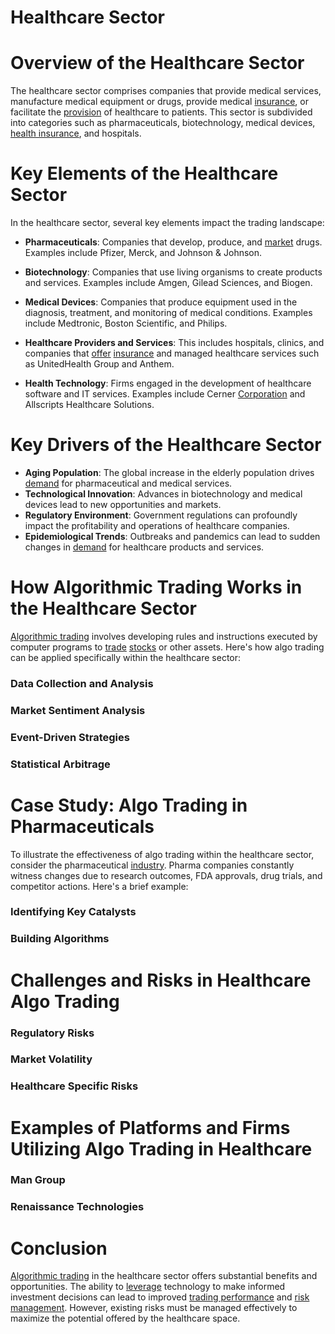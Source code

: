 # Healthcare Sector

# Overview of the Healthcare Sector

The healthcare sector comprises companies that provide medical services, manufacture medical equipment or drugs, provide medical [insurance](../i/insurance.md), or facilitate the [provision](../p/provision.md) of healthcare to patients. This sector is subdivided into categories such as pharmaceuticals, biotechnology, medical devices, [health insurance](../h/health_insurance.md), and hospitals.

# Key Elements of the Healthcare Sector

In the healthcare sector, several key elements impact the trading landscape:

- **Pharmaceuticals**: Companies that develop, produce, and [market](../m/market.md) drugs. Examples include Pfizer, Merck, and Johnson & Johnson.

- **Biotechnology**: Companies that use living organisms to create products and services. Examples include Amgen, Gilead Sciences, and Biogen.

- **Medical Devices**: Companies that produce equipment used in the diagnosis, treatment, and monitoring of medical conditions. Examples include Medtronic, Boston Scientific, and Philips.

- **Healthcare Providers and Services**: This includes hospitals, clinics, and companies that [offer](../o/offer.md) [insurance](../i/insurance.md) and managed healthcare services such as UnitedHealth Group and Anthem.

- **Health Technology**: Firms engaged in the development of healthcare software and IT services. Examples include Cerner [Corporation](../c/corporation.md) and Allscripts Healthcare Solutions.

# Key Drivers of the Healthcare Sector

- **Aging Population**: The global increase in the elderly population drives [demand](../d/demand.md) for pharmaceutical and medical services.
- **Technological Innovation**: Advances in biotechnology and medical devices lead to new opportunities and markets.
- **Regulatory Environment**: Government regulations can profoundly impact the profitability and operations of healthcare companies.
- **Epidemiological Trends**: Outbreaks and pandemics can lead to sudden changes in [demand](../d/demand.md) for healthcare products and services.

# How Algorithmic Trading Works in the Healthcare Sector

[Algorithmic trading](../a/accountability.md) involves developing rules and instructions executed by computer programs to [trade](../t/trade.md) [stocks](../s/stock.md) or other assets. Here's how algo trading can be applied specifically within the healthcare sector:

### Data Collection and Analysis

### Market Sentiment Analysis

### Event-Driven Strategies

### Statistical Arbitrage

# Case Study: Algo Trading in Pharmaceuticals

To illustrate the effectiveness of algo trading within the healthcare sector, consider the pharmaceutical [industry](../i/industry.md). Pharma companies constantly witness changes due to research outcomes, FDA approvals, drug trials, and competitor actions. Here's a brief example:

### Identifying Key Catalysts

### Building Algorithms

# Challenges and Risks in Healthcare Algo Trading

### Regulatory Risks

### Market Volatility

### Healthcare Specific Risks

# Examples of Platforms and Firms Utilizing Algo Trading in Healthcare

### Man Group

### Renaissance Technologies

# Conclusion

[Algorithmic trading](../a/accountability.md) in the healthcare sector offers substantial benefits and opportunities. The ability to [leverage](../l/leverage.md) technology to make informed investment decisions can lead to improved [trading performance](../t/trading_performance.md) and [risk management](../r/risk_management.md). However, existing risks must be managed effectively to maximize the potential offered by the healthcare space.

